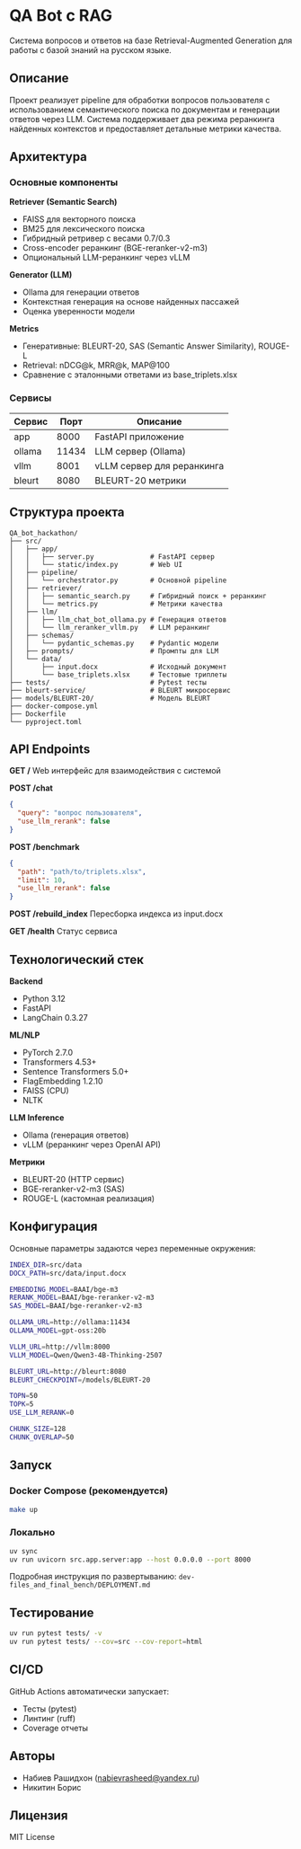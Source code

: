 # QA Bot с RAG

Система вопросов и ответов на базе Retrieval-Augmented Generation для работы с базой знаний на русском языке.

## Описание

Проект реализует pipeline для обработки вопросов пользователя с использованием семантического поиска по документам и генерации ответов через LLM. Система поддерживает два режима реранкинга найденных контекстов и предоставляет детальные метрики качества.

## Архитектура

### Основные компоненты

**Retriever (Semantic Search)**
- FAISS для векторного поиска
- BM25 для лексического поиска
- Гибридный ретривер с весами 0.7/0.3
- Cross-encoder реранкинг (BGE-reranker-v2-m3)
- Опциональный LLM-реранкинг через vLLM

**Generator (LLM)**
- Ollama для генерации ответов
- Контекстная генерация на основе найденных пассажей
- Оценка уверенности модели

**Metrics**
- Генеративные: BLEURT-20, SAS (Semantic Answer Similarity), ROUGE-L
- Retrieval: nDCG@k, MRR@k, MAP@100
- Сравнение с эталонными ответами из base_triplets.xlsx

### Сервисы

| Сервис | Порт | Описание |
|--------|------|----------|
| app | 8000 | FastAPI приложение |
| ollama | 11434 | LLM сервер (Ollama) |
| vllm | 8001 | vLLM сервер для реранкинга |
| bleurt | 8080 | BLEURT-20 метрики |

## Структура проекта

```
QA_bot_hackathon/
├── src/
│   ├── app/
│   │   ├── server.py              # FastAPI сервер
│   │   └── static/index.py        # Web UI
│   ├── pipeline/
│   │   └── orchestrator.py        # Основной pipeline
│   ├── retriever/
│   │   ├── semantic_search.py     # Гибридный поиск + реранкинг
│   │   └── metrics.py             # Метрики качества
│   ├── llm/
│   │   ├── llm_chat_bot_ollama.py # Генерация ответов
│   │   └── llm_reranker_vllm.py   # LLM реранкинг
│   ├── schemas/
│   │   └── pydantic_schemas.py    # Pydantic модели
│   ├── prompts/                   # Промпты для LLM
│   └── data/
│       ├── input.docx             # Исходный документ
│       └── base_triplets.xlsx     # Тестовые триплеты
├── tests/                         # Pytest тесты
├── bleurt-service/                # BLEURT микросервис
├── models/BLEURT-20/              # Модель BLEURT
├── docker-compose.yml
├── Dockerfile
└── pyproject.toml
```

## API Endpoints

**GET /**
Web интерфейс для взаимодействия с системой

**POST /chat**
```json
{
  "query": "вопрос пользователя",
  "use_llm_rerank": false
}
```

**POST /benchmark**
```json
{
  "path": "path/to/triplets.xlsx",
  "limit": 10,
  "use_llm_rerank": false
}
```

**POST /rebuild_index**
Пересборка индекса из input.docx

**GET /health**
Статус сервиса

## Технологический стек

**Backend**
- Python 3.12
- FastAPI
- LangChain 0.3.27

**ML/NLP**
- PyTorch 2.7.0
- Transformers 4.53+
- Sentence Transformers 5.0+
- FlagEmbedding 1.2.10
- FAISS (CPU)
- NLTK

**LLM Inference**
- Ollama (генерация ответов)
- vLLM (реранкинг через OpenAI API)

**Метрики**
- BLEURT-20 (HTTP сервис)
- BGE-reranker-v2-m3 (SAS)
- ROUGE-L (кастомная реализация)

## Конфигурация

Основные параметры задаются через переменные окружения:

```bash
INDEX_DIR=src/data
DOCX_PATH=src/data/input.docx

EMBEDDING_MODEL=BAAI/bge-m3
RERANK_MODEL=BAAI/bge-reranker-v2-m3
SAS_MODEL=BAAI/bge-reranker-v2-m3

OLLAMA_URL=http://ollama:11434
OLLAMA_MODEL=gpt-oss:20b

VLLM_URL=http://vllm:8000
VLLM_MODEL=Qwen/Qwen3-4B-Thinking-2507

BLEURT_URL=http://bleurt:8080
BLEURT_CHECKPOINT=/models/BLEURT-20

TOPN=50
TOPK=5
USE_LLM_RERANK=0

CHUNK_SIZE=128
CHUNK_OVERLAP=50
```

## Запуск

### Docker Compose (рекомендуется)

```bash
make up
```

### Локально

```bash
uv sync
uv run uvicorn src.app.server:app --host 0.0.0.0 --port 8000
```

Подробная инструкция по развертыванию: `dev-files_and_final_bench/DEPLOYMENT.md`

## Тестирование

```bash
uv run pytest tests/ -v
uv run pytest tests/ --cov=src --cov-report=html
```

## CI/CD

GitHub Actions автоматически запускает:
- Тесты (pytest)
- Линтинг (ruff)
- Coverage отчеты

## Авторы

- Набиев Рашидхон (nabievrasheed@yandex.ru)
- Никитин Борис

## Лицензия

MIT License

